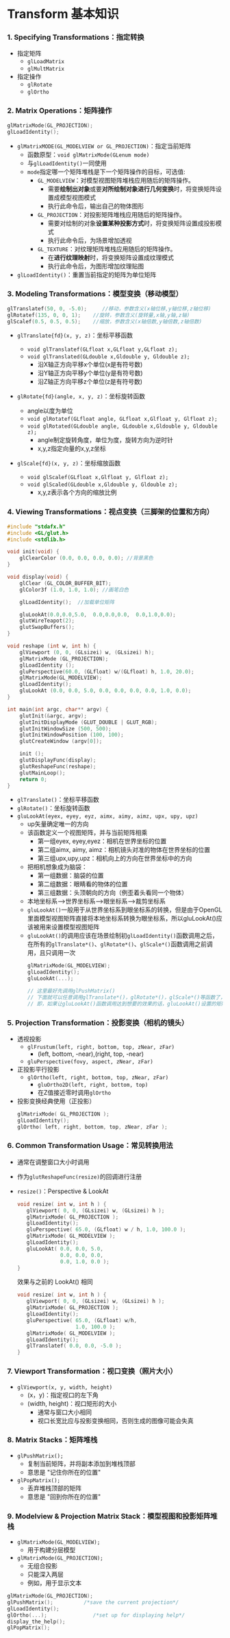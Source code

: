 # Transform 基本知识
### 1. Specifying  Transformations：指定转换
- 指定矩阵
  - `glLoadMatrix`
  - `glMultMatrix`
- 指定操作
  - `glRotate`
  - `glOrtho`


### 2. Matrix Operations：矩阵操作
```C++
glMatrixMode(GL_PROJECTION);
glLoadIdentity();
```

- `glMatrixMODE(GL_MODELVIEW or GL_PROJECTION)`：指定当前矩阵
  - 函数原型：`void glMatrixMode(GLenum mode)`
  - 与`glLoadIdentity()`一同使用
  - `mode`指定哪一个矩阵堆栈是下一个矩阵操作的目标，可选值:
    - `GL_MODELVIEW`：对模型视图矩阵堆栈应用随后的矩阵操作。
      - 需要**绘制出对象**或要**对所绘制对象进行几何变换**时，将变换矩阵设置成模型视图模式
      - 执行此命令后，输出自己的物体图形
    - `GL_PROJECTION`：对投影矩阵堆栈应用随后的矩阵操作。
      - 需要对绘制的对象**设置某种投影方式**时，将变换矩阵设置成投影模式
      - 执行此命令后，为场景增加透视
    - `GL_TEXTURE`：对纹理矩阵堆栈应用随后的矩阵操作。
      - 在**进行纹理映射**时，将变换矩阵设置成纹理模式
      - 执行此命令后，为图形增加纹理贴图
- `glLoadIdentity()`：重置当前指定的矩阵为单位矩阵


### 3. Modeling Transformations：模型变换（移动模型）
```C++
glTranslatef(50, 0, -5.0);     //移动，参数含义(x轴位移,y轴位移,z轴位移)
glRotatef(135, 0, 0, 1);    //旋转，参数含义(旋转量,x轴,y轴,z轴)
glScalef(0.5, 0.5, 0.5);    //缩放，参数含义(x轴倍数,y轴倍数,z轴倍数)
```

- `glTranslate{fd}(x, y, z)`：坐标平移函数
  - `void glTranslatef(GLfloat x,GLfloat y,GLfloat z);`
  - `void glTranslated(GLdouble x,Gldouble y, Gldouble z);`
    - 沿X轴正方向平移x个单位(x是有符号数)
    - 沿Y轴正方向平移y个单位(y是有符号数)
    - 沿Z轴正方向平移z个单位(z是有符号数)
  
- `glRotate{fd}(angle, x, y, z)`：坐标旋转函数
  - angle以度为单位
  - `void glRotatef(GLfloat angle, GLfloat x,Glfloat y, Glfloat z);`
  - `void glRotated(GLdouble angle, GLdouble x,Gldouble y, Gldouble z);`
    - angle制定旋转角度，单位为度，旋转方向为逆时针
    - x,y,z指定向量的x,y,z坐标

- `glScale{fd}(x, y, z)`：坐标缩放函数
  - `void glScalef(GLfloat x,Glfloat y, Glfloat z);`
  - `void glScaled(GLdouble x,Gldouble y, Gldouble z);`
    - x,y,z表示各个方向的缩放比例


### 4. Viewing Transformations：视点变换（三脚架的位置和方向）
```C++
#include "stdafx.h"
#include <GL/glut.h>
#include <stdlib.h>

void init(void) {
    glClearColor (0.0, 0.0, 0.0, 0.0); //背景黑色
}

void display(void) {
    glClear (GL_COLOR_BUFFER_BIT);
    glColor3f (1.0, 1.0, 1.0); //画笔白色

    glLoadIdentity();  //加载单位矩阵

    gluLookAt(0.0,0.0,5.0,  0.0,0.0,0.0,  0.0,1.0,0.0);
    glutWireTeapot(2);
    glutSwapBuffers();
}

void reshape (int w, int h) {
    glViewport (0, 0, (GLsizei) w, (GLsizei) h);
    glMatrixMode (GL_PROJECTION);
    glLoadIdentity ();
    gluPerspective(60.0, (GLfloat) w/(GLfloat) h, 1.0, 20.0);
    glMatrixMode(GL_MODELVIEW);
    glLoadIdentity();
    gluLookAt (0.0, 0.0, 5.0, 0.0, 0.0, 0.0, 0.0, 1.0, 0.0);
}

int main(int argc, char** argv) {
    glutInit(&argc, argv);
    glutInitDisplayMode (GLUT_DOUBLE | GLUT_RGB);
    glutInitWindowSize (500, 500);
    glutInitWindowPosition (100, 100);
    glutCreateWindow (argv[0]);

    init ();
    glutDisplayFunc(display);
    glutReshapeFunc(reshape);
    glutMainLoop();
    return 0;
}
```

- `glTranslate()`：坐标平移函数
- `glRotate()`：坐标旋转函数
- `gluLookAt(eyex, eyey, eyz, aimx, aimy, aimz, upx, upy, upz)`
  - up矢量确定唯一的方向
  - 该函数定义一个视图矩阵，并与当前矩阵相乘
    - 第一组eyex, eyey,eyez：相机在世界坐标的位置
    - 第二组aimx, aimy, aimz：相机镜头对准的物体在世界坐标的位置
    - 第三组upx,upy,upz：相机向上的方向在世界坐标中的方向
  - 把相机想象成为脑袋：
    - 第一组数据：脑袋的位置
    - 第二组数据：眼睛看的物体的位置
    - 第三组数据：头顶朝向的方向（例歪着头看同一个物体）
  - 本地坐标系-->世界坐标系-->眼坐标系-->裁剪坐标系
  - `gluLookAt()`一般用于从世界坐标系到眼坐标系的转换，但是由于OpenGL里面模型视图矩阵直接将本地坐标系转换为眼坐标系，所以gluLookAt()应该被用来设置模型视图矩阵
  - `gluLookAt()`的调用应该在场景绘制初`glLoadIdentity()`函数调用之后，在所有的`glTranslate*()`、`glRotate*()`、`glScale*()`函数调用之前调用，且只调用一次
    ```C++
    glMatrixMode(GL_MODELVIEW);
    glLoadIdentity();
    gluLookAt(...);
    
    // 这里最好先调用glPushMatrix()
    // 下面就可以任意调用glTranslate*()，glRotate*()，glScale*()等函数了，注意如果再次调用了glLoadIdentity(),则需要重新调用gluLookAt()
    // 即，如果让gluLookAt()函数调用达到想要的效果的话，gluLookAt()设置的矩阵一定是模型视图矩阵所乘的第一个矩阵，且最多乘一次
    ```


### 5. Projection Transformation：投影变换（相机的镜头）
- 透视投影
  - `glFrustum(left, right, bottom, top, zNear, zFar)`
    - (left, bottom, -near),(right, top, -near)
  - `gluPerspective(fovy, aspect, zNear, zFar)`
- 正投影平行投影
  - `glOrtho(left, right, bottom, top, zNear, zFar)`
    - `gluOrtho2D(left, right, bottom, top)`
    - 在Z值接近零时调用`glOrtho`
- 投影变换经典使用（正投影）
  ```C++
  glMatrixMode( GL_PROJECTION );
  glLoadIdentity();
  glOrtho( left, right, bottom, top, zNear, zFar );
  ```


### 6. Common Transformation Usage：常见转换用法
- 通常在调整窗口大小时调用
- 作为`glutReshapeFunc(resize)`的回调进行注册
- `resize()`：Perspective & LookAt
  ```C++
  void resize( int w, int h ) {
     glViewport( 0, 0, (GLsizei) w, (GLsizei) h );
     glMatrixMode( GL_PROJECTION );
     glLoadIdentity();
     gluPerspective( 65.0, (GLfloat) w / h, 1.0, 100.0 );
     glMatrixMode( GL_MODELVIEW );
     glLoadIdentity();
     gluLookAt( 0.0, 0.0, 5.0,
                0.0, 0.0, 0.0,
                0.0, 1.0, 0.0 );
  }
  ```
  
  效果与之前的 LookAt() 相同
  ```C++
  void resize( int w, int h ) {
     glViewport( 0, 0, (GLsizei) w, (GLsizei) h );
     glMatrixMode( GL_PROJECTION );
     glLoadIdentity();
     gluPerspective( 65.0, (GLfloat) w/h, 
                     1.0, 100.0 );
     glMatrixMode( GL_MODELVIEW );
     glLoadIdentity();
     glTranslatef( 0.0, 0.0, -5.0 );
  }
  ```


### 7. Viewport Transformation：视口变换（照片大小）
- `glViewport(x, y, width, height)`
  - (x，y)：指定视口的左下角
  - (width, height)：视口矩形的大小
    - 通常与窗口大小相同
    - 视口长宽比应与投影变换相同，否则生成的图像可能会失真

   
### 8. Matrix Stacks：矩阵堆栈
- `glPushMatrix();`
  - 复制当前矩阵，并将副本添加到堆栈顶部
  - 意思是 "记住你所在的位置"
- `glPopMatrix();`
  - 丢弃堆栈顶部的矩阵
  - 意思是 "回到你所在的位置"

 
### 9. Modelview & Projection Matrix Stack：模型视图和投影矩阵堆栈
- `glMatrixMode(GL_MODELVIEW);`
  - 用于构建分层模型
- `glMatrixMode(GL_PROJECTION);`
  - 无组合投影
  - 只能深入两层
  - 例如，用于显示文本
```C++
glMatrixMode(GL_PROJECTION);
glPushMatrix();          /*save the current projection*/ 
glLoadIdentity();     
glOrtho(...);               /*set up for displaying help*/
display_the_help(); 
glPopMatrix();
```
